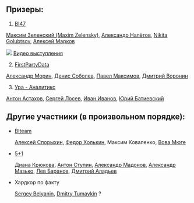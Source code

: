 ## Призеры:

1. [BI47](https://github.com/hohlick/CoReHackaton---BI47/blob/master/README.md)  

  [Максим Зеленский (Maxim Zelensky)](https://www.facebook.com/hohlick), [Александр Налётов](https://www.facebook.com/musicorc), [Nikita Golubtsov](https://www.facebook.com/nikita.golubtsov.1), [Алексей Марков](https://www.facebook.com/marcov.aleksey)
  
  ![](https://www.facebook.com/images/emoji.php/v9/f35/1/18/1f517.png)
  [Видео выступления](https://youtu.be/ZQg_yZ_fRnw?t=49m17s)
  
 
2. [FirstPartyData](https://github.com/qwerned/corehackathon)  

  [Александр Морин](https://www.facebook.com/profile.php?id=100013555926078), [Денис Соболев](https://www.facebook.com/dnsobolev), [Павел Максимов](https://www.facebook.com/goodppc), [Дмитрий Воронин](https://www.facebook.com/profile.php?id=100013555569648) 
  

3. [Ура - Аналитикс](https://github.com/UraAnalytics/corehackathon/)  

  [Антон Астахов](https://www.facebook.com/astakhoff), [Сергей Лосев](https://www.facebook.com/LossevSergey), [Иван Иванов](https://www.facebook.com/ivan.prometriki), [Юрий Батиевский](https://www.facebook.com/batievskiy)
  

## Другие участники (в произвольном порядке):

* [BIteam](https://github.com/alexsp1702/Hachaton)  

  [Алексей Спорыхин](https://www.facebook.com/alexey.sporykhin.9), [Федор Холькин](https://www.facebook.com/fakholkin), Максим Коваленко, [Вова Мюге](https://www.facebook.com/vmugue) 

* [5+1](https://github.com/dianekryukova/hackathon.git)  

  [Диана Крюкова](https://www.facebook.com/profile.php?id=100011716355303), [Антон Ступин](https://www.facebook.com/anton.stupin.75), [Александр Мадонов](https://www.facebook.com/aleksandr.madonov), [Александр Мазько](https://www.facebook.com/effy39), [Лев Баранов](https://www.facebook.com/lev.baranov), [Дмитрий Аладьев](https://www.facebook.com/profile.php?id=100011014785380)

* Хардкор по факту

  [Sergey Belyanin](https://www.facebook.com/sergei.belianin), [Dmitry Tumaykin](https://www.facebook.com/tumaykindmitry) ?

  

